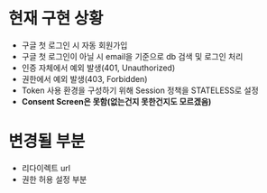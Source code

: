 # 현재 구현 상황
- 구글 첫 로그인 시 자동 회원가입
- 구글 첫 로그인이 아닐 시 email을 기준으로 db 검색 및 로그인 처리
- 인증 자체에서 예외 발생(401, Unauthorized)
- 권한에서 예외 발생(403, Forbidden)
- Token 사용 환경을 구성하기 위해 Session 정책을 STATELESS로 설정
- **Consent Screen은 못함(없는건지 못한건지도 모르겠음)**

# 변경될 부분
- 리다이렉트 url
- 권한 허용 설정 부분